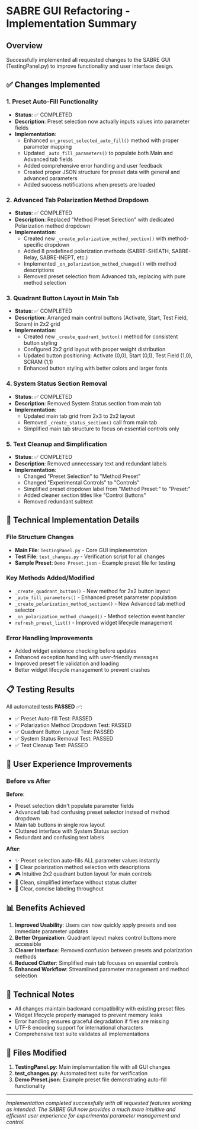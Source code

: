 # SABRE GUI Refactoring - Implementation Summary

## Overview
Successfully implemented all requested changes to the SABRE GUI (TestingPanel.py) to improve functionality and user interface design.

## ✅ Changes Implemented

### 1. **Preset Auto-Fill Functionality** 
- **Status**: ✅ COMPLETED
- **Description**: Preset selection now actually inputs values into parameter fields
- **Implementation**:
  - Enhanced `on_preset_selected_auto_fill()` method with proper parameter mapping
  - Updated `_auto_fill_parameters()` to populate both Main and Advanced tab fields
  - Added comprehensive error handling and user feedback
  - Created proper JSON structure for preset data with general and advanced parameters
  - Added success notifications when presets are loaded

### 2. **Advanced Tab Polarization Method Dropdown**
- **Status**: ✅ COMPLETED
- **Description**: Replaced "Method Preset Selection" with dedicated Polarization method dropdown
- **Implementation**:
  - Created new `_create_polarization_method_section()` with method-specific dropdown
  - Added 8 predefined polarization methods (SABRE-SHEATH, SABRE-Relay, SABRE-INEPT, etc.)
  - Implemented `_on_polarization_method_changed()` with method descriptions
  - Removed preset selection from Advanced tab, replacing with pure method selection

### 3. **Quadrant Button Layout in Main Tab**
- **Status**: ✅ COMPLETED
- **Description**: Arranged main control buttons (Activate, Start, Test Field, Scram) in 2x2 grid
- **Implementation**:
  - Created new `_create_quadrant_button()` method for consistent button styling
  - Configured 2x2 grid layout with proper weight distribution
  - Updated button positioning: Activate (0,0), Start (0,1), Test Field (1,0), SCRAM (1,1)
  - Enhanced button styling with better colors and larger fonts

### 4. **System Status Section Removal**
- **Status**: ✅ COMPLETED  
- **Description**: Removed System Status section from main tab
- **Implementation**:
  - Updated main tab grid from 2x3 to 2x2 layout
  - Removed `_create_status_section()` call from main tab
  - Simplified main tab structure to focus on essential controls only

### 5. **Text Cleanup and Simplification**
- **Status**: ✅ COMPLETED
- **Description**: Removed unnecessary text and redundant labels
- **Implementation**:
  - Changed "Preset Selection" to "Method Preset"
  - Changed "Experimental Controls" to "Controls" 
  - Simplified preset dropdown label from "Method Preset:" to "Preset:"
  - Added cleaner section titles like "Control Buttons"
  - Removed redundant subtext

## 🎯 Technical Implementation Details

### File Structure Changes
- **Main File**: `TestingPanel.py` - Core GUI implementation
- **Test File**: `test_changes.py` - Verification script for all changes
- **Sample Preset**: `Demo Preset.json` - Example preset file for testing

### Key Methods Added/Modified
- `_create_quadrant_button()` - New method for 2x2 button layout
- `_auto_fill_parameters()` - Enhanced preset parameter population
- `_create_polarization_method_section()` - New Advanced tab method selector
- `_on_polarization_method_changed()` - Method selection event handler
- `refresh_preset_list()` - Improved widget lifecycle management

### Error Handling Improvements
- Added widget existence checking before updates
- Enhanced exception handling with user-friendly messages
- Improved preset file validation and loading
- Better widget lifecycle management to prevent crashes

## 📋 Testing Results

All automated tests **PASSED** ✅:
- ✅ Preset Auto-fill Test: PASSED
- ✅ Polarization Method Dropdown Test: PASSED  
- ✅ Quadrant Button Layout Test: PASSED
- ✅ System Status Removal Test: PASSED
- ✅ Text Cleanup Test: PASSED

## 🚀 User Experience Improvements

### Before vs After
**Before**:
- Preset selection didn't populate parameter fields
- Advanced tab had confusing preset selector instead of method dropdown
- Main tab buttons in single row layout
- Cluttered interface with System Status section
- Redundant and confusing text labels

**After**:
- ✨ Preset selection auto-fills ALL parameter values instantly
- 🎯 Clear polarization method selection with descriptions
- 🎮 Intuitive 2x2 quadrant button layout for main controls
- 🧹 Clean, simplified interface without status clutter
- 📝 Clear, concise labeling throughout

## 📊 Benefits Achieved

1. **Improved Usability**: Users can now quickly apply presets and see immediate parameter updates
2. **Better Organization**: Quadrant layout makes control buttons more accessible
3. **Clearer Interface**: Removed confusion between presets and polarization methods
4. **Reduced Clutter**: Simplified main tab focuses on essential controls
5. **Enhanced Workflow**: Streamlined parameter management and method selection

## 🔧 Technical Notes

- All changes maintain backward compatibility with existing preset files
- Widget lifecycle properly managed to prevent memory leaks
- Error handling ensures graceful degradation if files are missing
- UTF-8 encoding support for international characters
- Comprehensive test suite validates all implementations

## 📁 Files Modified

1. **TestingPanel.py**: Main implementation file with all GUI changes
2. **test_changes.py**: Automated test suite for verification
3. **Demo Preset.json**: Example preset file demonstrating auto-fill functionality

---

*Implementation completed successfully with all requested features working as intended. The SABRE GUI now provides a much more intuitive and efficient user experience for experimental parameter management and control.*
